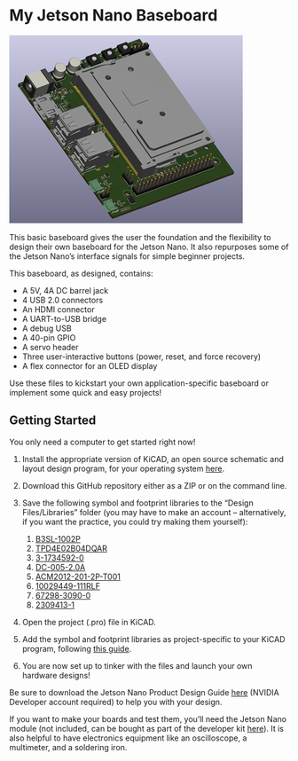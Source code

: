 # My Jetson Nano Baseboard

![Rendering of the My Jetson Nano Baseboard](/assets/images/MyJetsonNanoBaseboardRender.png)

This basic baseboard gives the user the foundation and the flexibility to design their own baseboard for the Jetson Nano. It also repurposes some of the Jetson Nano’s interface signals for simple beginner projects.

This baseboard, as designed, contains:
* A 5V, 4A DC barrel jack
* 4 USB 2.0 connectors
* An HDMI connector
* A UART-to-USB bridge
* A debug USB
* A 40-pin GPIO
* A servo header
* Three user-interactive buttons (power, reset, and force recovery)
* A flex connector for an OLED display

Use these files to kickstart your own application-specific baseboard or implement some quick and easy projects!

## Getting Started

You only need a computer to get started right now!
1.	Install the appropriate version of KiCAD, an open source schematic and layout design program, for your operating system [here](https://www.kicad.org/download/).
1.	Download this GitHub repository either as a ZIP or on the command line.
1.	Save the following symbol and footprint libraries to the “Design Files/Libraries” folder (you may have to make an account – alternatively, if you want the practice, you could try making them yourself):
	1.	[B3SL-1002P](https://octopart.com/b3sl-1002p-omron-9515385)
	1.	[TPD4E02B04DQAR](https://www.snapeda.com/parts/TPD4E02B04DQAR/Texas%20Instruments/view-part/)
	1.	[3-1734592-0](https://www.te.com/usa-en/product-3-1734592-0.html)
	1.	[DC-005-2.0A](https://www.snapeda.com/parts/DC-005/Best%20Inc./view-part/)
	1.	[ACM2012-201-2P-T001](https://www.snapeda.com/parts/ACM2012-201-2P-T001/TDK/view-part/1217094/)
	1.	[10029449-111RLF](https://octopart.com/10029449-111rlf-amphenol+icc+%2F+fci-90332945#CadModels)
	1.	[67298-3090-0](https://octopart.com/67298-3090-molex-7124952#Specs)
	1.	[2309413-1](https://www.te.com/usa-en/product-2309413-1.html)

1.	Open the project (.pro) file in KiCAD.
1.	Add the symbol and footprint libraries as project-specific to your KiCAD program, following [this guide](https://support.snapeda.com/en/articles/2651507-how-to-import-into-kicad).
1.	You are now set up to tinker with the files and launch your own hardware designs!

Be sure to download the Jetson Nano Product Design Guide [here](https://developer.nvidia.com/embedded/downloads) (NVIDIA Developer account required) to help you with your design.

If you want to make your boards and test them, you’ll need the Jetson Nano module (not included, can be bought as part of the developer kit [here](https://developer.nvidia.com/embedded/jetson-nano-developer-kit)). It is also helpful to have electronics equipment like an oscilloscope, a multimeter, and a soldering iron.


